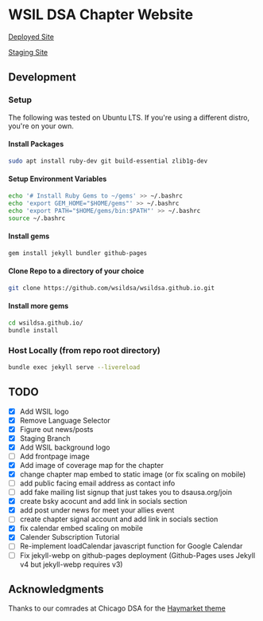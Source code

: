 # WSIL DSA Chapter Website

[Deployed Site](https://wsil.dsachapters.org)

[Staging Site](https://wsildsa-staging.netlify.app)

## Development

### Setup
The following was tested on Ubuntu LTS.  If you're using a different distro, you're on your own.

#### Install Packages
```bash
sudo apt install ruby-dev git build-essential zlib1g-dev
```

#### Setup Environment Variables
```bash
echo '# Install Ruby Gems to ~/gems' >> ~/.bashrc
echo 'export GEM_HOME="$HOME/gems"' >> ~/.bashrc
echo 'export PATH="$HOME/gems/bin:$PATH"' >> ~/.bashrc
source ~/.bashrc
```

#### Install gems
```bash
gem install jekyll bundler github-pages
```

#### Clone Repo to a directory of your choice
```bash
git clone https://github.com/wsildsa/wsildsa.github.io.git
```

#### Install more gems
```bash
cd wsildsa.github.io/
bundle install
```

### Host Locally (from repo root directory)
```bash
bundle exec jekyll serve --livereload
```

## TODO
- [x] Add WSIL logo
- [x] Remove Language Selector
- [x] Figure out news/posts
- [x] Staging Branch
- [x] Add WSIL background logo
- [ ] Add frontpage image
- [x] Add image of coverage map for the chapter
- [x] change chapter map embed to static image (or fix scaling on mobile)
- [ ] add public facing email address as contact info
- [ ] add fake mailing list signup that just takes you to dsausa.org/join
- [x] create bsky acocunt and add link in socials section
- [x] add post under news for meet your allies event
- [ ] create chapter signal account and add link in socials section
- [x] fix calendar embed scaling on mobile
- [x] Calender Subscription Tutorial
- [ ] Re-implement loadCalendar javascript function for Google Calendar
- [ ] Fix jekyll-webp on github-pages deployment (Github-Pages uses Jekyll v4 but jekyll-webp requires v3)

## Acknowledgments
Thanks to our comrades at Chicago DSA for the [Haymarket theme](https://github.com/ChicagoDSA/haymarket)
